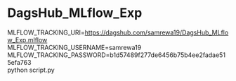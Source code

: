 # DagsHub_MLflow_Exp

MLFLOW_TRACKING_URI=https://dagshub.com/samrewa19/DagsHub_MLflow_Exp.mlflow \
MLFLOW_TRACKING_USERNAME=samrewa19 \
MLFLOW_TRACKING_PASSWORD=b1d57489f277de6456b75b4ee2fadae515efa763 \
python script.py